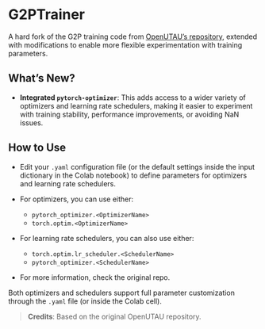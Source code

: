 # G2PTrainer
A hard fork of the G2P training code from [OpenUTAU’s repository](https://github.com/stakira/OpenUtau/tree/master/py), extended with modifications to enable more flexible experimentation with training parameters.  

## What’s New?  
- **Integrated `pytorch-optimizer`**: This adds access to a wider variety of optimizers and learning rate schedulers, making it easier to experiment with training stability, performance improvements, or avoiding NaN issues.  

## How to Use  
- Edit your `.yaml` configuration file (or the default settings inside the input dictionary in the Colab notebook) to define parameters for optimizers and learning rate schedulers.  
- For optimizers, you can use either:  
  - `pytorch_optimizer.<OptimizerName>`  
  - `torch.optim.<OptimizerName>`  
- For learning rate schedulers, you can also use either:  
  - `torch.optim.lr_scheduler.<SchedulerName>`  
  - `pytorch_optimizer.<SchedulerName>`
 
- For more information, check the original repo.

Both optimizers and schedulers support full parameter customization through the `.yaml` file (or inside the Colab cell).

> **Credits**: Based on the original OpenUTAU repository.  


